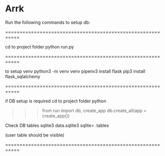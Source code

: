 # Arrk

Run the following commands to setup db:

===========================================================

cd to project folder
python run.py

===========================================================

to setup venv
python3 -m venv venv
pipenv3 install flask
pip3 install flask_sqlalchemy

===========================================================


if DB setup is required
cd to project folder
python
>>> from run import db, create_app
>>> db.create_all(app = create_app())

Check DB tables
sqlite3 data.sqlite3
sqlite> .tables

(user table should be visible)

===========================================================

